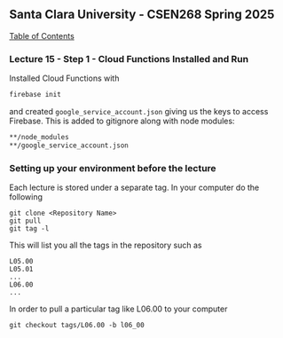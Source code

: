 ## Santa Clara University - CSEN268 Spring 2025

[Table of Contents](/toc.md)

### Lecture 15 -  Step 1 - Cloud Functions Installed and Run

Installed Cloud Functions with
```zsh
firebase init
```
and created `google_service_account.json` giving us the keys to access Firebase. This is added to gitignore along with node modules:
```zsh
**/node_modules
**/google_service_account.json
```





### Setting up your environment before the lecture

Each lecture is stored under a separate tag. In your computer do the following

    git clone <Repository Name>
    git pull
    git tag -l

This will list you all the tags in the repository such as

    L05.00
    L05.01
    ...
    L06.00
    ...

In order to pull a particular tag like L06.00 to your computer

    git checkout tags/L06.00 -b l06_00


